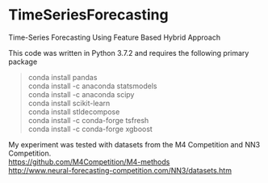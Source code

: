 # TimeSeriesForecasting
Time-Series Forecasting Using Feature Based Hybrid Approach

This code was written in  Python 3.7.2 and requires the following primary package


> conda install pandas <br />
> conda install -c anaconda statsmodels <br />
> conda install -c anaconda scipy <br />
> conda install scikit-learn <br />
> conda install stldecompose <br />
> conda install -c conda-forge tsfresh <br />
> conda install -c conda-forge xgboost <br />


My experiment was tested with datasets from the M4 Competition and NN3 Competition. <br />
https://github.com/M4Competition/M4-methods  <br />
http://www.neural-forecasting-competition.com/NN3/datasets.htm
